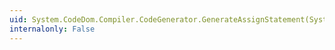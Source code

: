 ```yaml
---
uid: System.CodeDom.Compiler.CodeGenerator.GenerateAssignStatement(System.CodeDom.CodeAssignStatement)
internalonly: False
---
```

